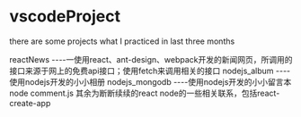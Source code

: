# vscodeProject
there are some projects what I practiced in last three months 

reactNews ----一使用react、ant-design、webpack开发的新闻网页，所调用的接口来源于网上的免费api接口；使用fetch来调用相关的接口
nodejs_album  ----使用nodejs开发的小小相册 
nodejs_mongodb ----使用nodejs开发的小小留言本  node comment.js
其余为断断续续的react node的一些相关联系，包括react-create-app

